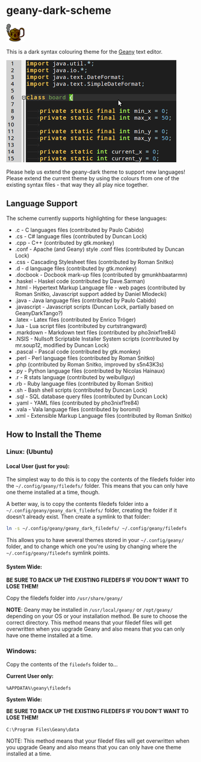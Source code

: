 # geany-dark-scheme


![Geany Dark Scheme Icon](./img/geany-dark.png)

This is a dark syntax colouring theme for the [Geany](http://www.geany.org/) text editor.

![Screenshot of Geany Dark Scheme](img/Screenshot-2.png)

Please help us extend the geany-dark theme to support new languages! Please extend the current theme by using the colours from one of the existing syntax files - that way they all play nice together.

## Language Support

The scheme currently supports highlighting for these languages:

- .c - C languages files (contributed by Paulo Cabido)
- .cs - C# language files (contributed by Duncan Lock)
- .cpp - C++ (contributed by gtk.monkey)
- .conf - Apache (and Geany) style .conf files (contributed by Duncan Lock)
- .css - Cascading Stylesheet files (contributed by Roman Snitko)
- .d - d language files (contributed by gtk.monkey)
- .docbook - Docbook mark-up files (contributed by gmunkhbaatarmn)
- .haskel - Haskel code (contributed by Dave.Sarman)
- .html - Hypertext Markup Language file - web pages (contributed by Roman Snitko, Javascript support added by Daniel Mlodecki)
- .java - Java language files (contributed by Paulo Cabido)
- .javascript - Javascript scripts (Duncan Lock, partially based on GeanyDarkTango?)
- .latex - Latex files (contributed by Enrico Tröger)
- .lua - Lua script files (contributed by curtstrangward)
- .markdown - Markdown text files (contributed by pho3nixf1re84)
- .NSIS - Nullsoft Scriptable Installer System scripts (contributed by mr.soup12, modified by Duncan Lock)
- .pascal - Pascal code (contributed by gtk.monkey)
- .perl - Perl language files (contributed by Roman Snitko)
- .php (contributed by Roman Snitko, improved by s5n43K3s)
- .py - Python language files (contributed by Nicolas Hainaux)
- .r - R stats language (contributed by weibullguy)
- .rb - Ruby language files (contributed by Roman Snitko)
- .sh - Bash shell scripts (contributed by Duncan Lock)
- .sql - SQL database query files (contributed by Duncan Lock)
- .yaml - YAML files (contributed by pho3nixf1re84)
- .vala - Vala language files (contributed by boromil)
- .xml - Extensible Markup Language files (contributed by Roman Snitko)

## How to Install the Theme

### Linux: (Ubuntu)

#### Local User (just for you):

The simplest way to do this is to copy the contents of the filedefs folder into the `~/.config/geany/filedefs/` folder. This means that you can only have one theme installed at a time, though.

A better way, is to copy the contents filedefs folder into a `~/.config/geany/geany_dark_filedefs/` folder, creating the folder if it doesn't already exist. Then create a symlink to that folder:

```bash
ln -s ~/.config/geany/geany_dark_filedefs/ ~/.config/geany/filedefs
```

This allows you to have several themes stored in your `~/.config/geany/` folder, and to change which one you're using by changing where the `~/.config/geany/filedefs` symlink points.

#### System Wide:

**BE SURE TO BACK UP THE EXISTING FILEDEFS IF YOU DON'T WANT TO LOSE THEM!**

Copy the filedefs folder into `/usr/share/geany/`

**NOTE**: Geany may be installed in `/usr/local/geany/` or `/opt/geany/` depending on your OS or your installation method. Be sure to choose the correct directory. This method means that your filedef files will get overwritten when you upgrade Geany and also means that you can only have one theme installed at a time.

### Windows:
Copy the contents of the `filedefs` folder to...

**Current User only:**

`%APPDATA%\geany\filedefs`

**System Wide:**

**BE SURE TO BACK UP THE EXISTING FILEDEFS IF YOU DON'T WANT TO LOSE THEM!**

`C:\Program Files\Geany\data`

NOTE: This method means that your filedef files will get overwritten when you upgrade Geany and also means that you can only have one theme installed at a time.
